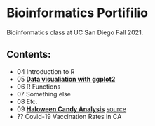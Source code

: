 # Bioinformatics Portifilio

Bioinformatics class at UC San Diego Fall 2021.

## Contents:

- 04 Introduction to R
- 05 [**Data visualiation with ggplot2**](https://github.com/bioboot/bggn212/blob/main/class05/class05.md)
- 06 R Functions
- 07 Something else
- 08 Etc.
- 09 [**Haloween Candy Analysis**](https://github.com/bioboot/bggn212/blob/main/class09_mini_project/class10.md) [source](https://github.com/bioboot/bggn212/blob/main/class09_mini_project/class09.Rmd) 
- ?? Covid-19 Vaccination Rates in CA


